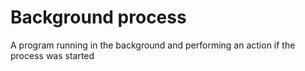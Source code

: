 # Background process
A program running in the background and performing an action if the process was started
